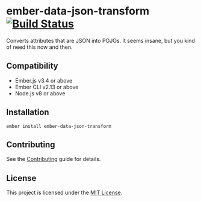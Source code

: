 ember-data-json-transform [![Build Status](https://travis-ci.org/PrecisionNutrition/ember-data-json-transform.svg?branch=master)](https://travis-ci.org/PrecisionNutrition/ember-data-json-transform)
==============================================================================

Converts attributes that are JSON into POJOs. It seems insane, but you kind of
need this now and then.


Compatibility
------------------------------------------------------------------------------

* Ember.js v3.4 or above
* Ember CLI v2.13 or above
* Node.js v8 or above


Installation
------------------------------------------------------------------------------

```
ember install ember-data-json-transform
```

Contributing
------------------------------------------------------------------------------

See the [Contributing](CONTRIBUTING.md) guide for details.


License
------------------------------------------------------------------------------

This project is licensed under the [MIT License](LICENSE.md).
